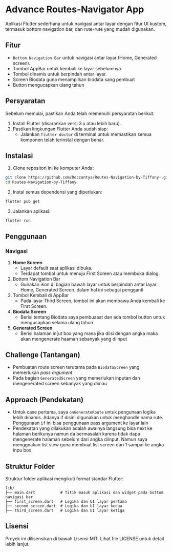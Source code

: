 # Advance Routes-Navigator App
  Aplikasi Flutter sederhana untuk navigasi antar layar dengan fitur UI kustom, termasuk bottom navigation bar, dan rute-rute yang mudah digunakan.

## Fitur
- `Bottom Navigation Bar` untuk navigasi antar layar (Home, Generated screen).
- Tombol AppBar untuk kembali ke layar sebelumnya.
- Tombol dinamis untuk berpindah antar layar.
- Screen Biodata guna menampilkan biodata sang pembuat
- Button mengucapkan ulang tahun 
  
## Persyaratan
Sebelum memulai, pastikan Anda telah memenuhi persyaratan berikut:
  1. Install Flutter (disarankan versi 3.x atau lebih baru).
  2. Pastikan lingkungan Flutter Anda sudah siap:
     - Jalankan `flutter doctor` di terminal untuk memastikan semua komponen telah terinstal dengan benar.

## Instalasi
1. Clone repositori ini ke komputer Anda:
  ```bash
  git clone https://github.com/Roczantya/Routes-Navigation-by-Tiffany-.git
  cd Routes-Navigation-by-Tiffany
  ```
2. Instal semua dependensi yang diperlukan:
  ```bash
  flutter pub get
  ```
3. Jalankan aplikasi:
  ```bash
  flutter run
  ```

## Penggunaan
  ### Navigasi
  1. __Home Screen__
     - Layar default saat aplikasi dibuka.
     - Terdapat tombol untuk menuju First Screen atau membuka dialog.
  2. Bottom Navigation Bar
     - Gunakan ikon di bagian bawah layar untuk berpindah antar layar: Home, Generated Screen. dalam hal ini sebagai pengganti 
  3. Tombol Kembali di AppBar
     - Pada layar Third Screen, tombol ini akan membawa Anda kembali ke First Screen.
  4. __Biodata Screen__
     - Berisi tentang Biodata saya pembuaaat dan ada tombol button untuk mengucapkan selama ulang tahun
  5. __Generated Screen__
      - Berisi halaman in[ut box yang mana jika diisi dengan angka maka akan mengenerate haaman sebanyak yang diinput
     
## Challenge (Tantangan)
  - Pembuatan route screen terutama pada `BiodataScreen` yang memerlukan *pass argument*
  - Pada bagian `GeneratedScreen` yang memerlukan inputan dan mengenerated screen sebanyak yang dimau

## Approach (Pendekatan)
  - Untuk case pertama, saya `onGenerateRoute` untuk pengunaan logika lebih dinamis. Adanya if disini digunakan untuk menghandle nama rute. Penggunaan `if` ini bisa penggunaan pass argument ke layar lain
  - Pendekatan yang dilakukan adalah awalnya langsung bisa next ke halaman berikunya namun da bermasalah karena tidak dapa mengenerate halaman sebelum dari angka diinput. Namun saya menggnakan list view guna membuat list screen dari 1 sampai ke angka inpu box

## Struktur Folder
  Struktur folder aplikasi mengikuti format standar Flutter:

```plaintext
lib/
├── main.dart           # Titik masuk aplikasi dan widget pada bottom navigasi bar
├── first_screen.dart   # Logika dan UI layar pertama
├── second_screen.dart  # Logika dan UI layar kedua
├── third_screen.dart   # Logika dan UI layar ketiga
```

## Lisensi
  Proyek ini dilisensikan di bawah Lisensi MIT. Lihat file LICENSE untuk detail lebih lanjut.
